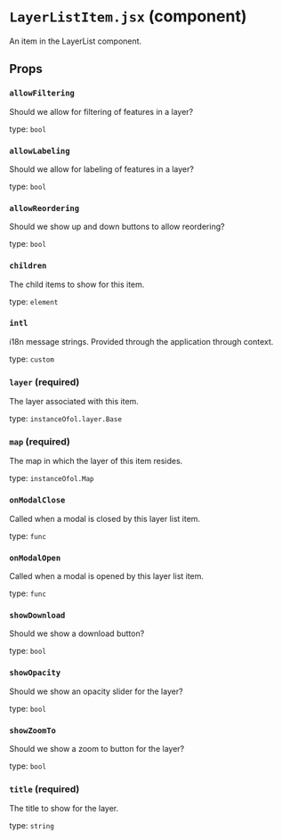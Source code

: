 `LayerListItem.jsx` (component)
===============================

An item in the LayerList component.

Props
-----

### `allowFiltering`

Should we allow for filtering of features in a layer?

type: `bool`


### `allowLabeling`

Should we allow for labeling of features in a layer?

type: `bool`


### `allowReordering`

Should we show up and down buttons to allow reordering?

type: `bool`


### `children`

The child items to show for this item.

type: `element`


### `intl`

i18n message strings. Provided through the application through context.

type: `custom`


### `layer` (required)

The layer associated with this item.

type: `instanceOfol.layer.Base`


### `map` (required)

The map in which the layer of this item resides.

type: `instanceOfol.Map`


### `onModalClose`

Called when a modal is closed by this layer list item.

type: `func`


### `onModalOpen`

Called when a modal is opened by this layer list item.

type: `func`


### `showDownload`

Should we show a download button?

type: `bool`


### `showOpacity`

Should we show an opacity slider for the layer?

type: `bool`


### `showZoomTo`

Should we show a zoom to button for the layer?

type: `bool`


### `title` (required)

The title to show for the layer.

type: `string`

